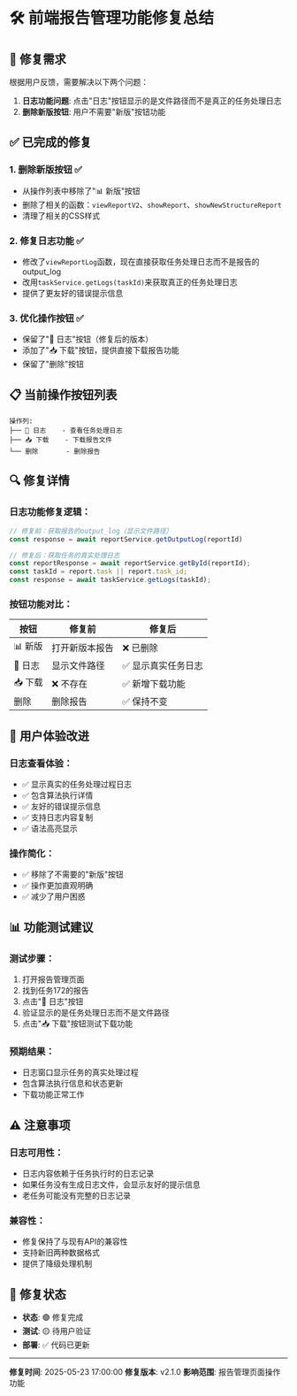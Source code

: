 # 🛠️ 前端报告管理功能修复总结

## 🎯 **修复需求**

根据用户反馈，需要解决以下两个问题：

1. **日志功能问题**: 点击"日志"按钮显示的是文件路径而不是真正的任务处理日志
2. **删除新版按钮**: 用户不需要"新版"按钮功能

## ✅ **已完成的修复**

### 1. **删除新版按钮** ✅
- 从操作列表中移除了"📊 新版"按钮
- 删除了相关的函数：`viewReportV2`、`showReport`、`showNewStructureReport`
- 清理了相关的CSS样式

### 2. **修复日志功能** ✅
- 修改了`viewReportLog`函数，现在直接获取任务处理日志而不是报告的output_log
- 改用`taskService.getLogs(taskId)`来获取真正的任务处理日志
- 提供了更友好的错误提示信息

### 3. **优化操作按钮** ✅
- 保留了"📝 日志"按钮（修复后的版本）
- 添加了"📥 下载"按钮，提供直接下载报告功能
- 保留了"删除"按钮

## 📋 **当前操作按钮列表**

```
操作列:
├── 📝 日志    - 查看任务处理日志
├── 📥 下载    - 下载报告文件
└── 删除       - 删除报告
```

## 🔍 **修复详情**

### **日志功能修复逻辑：**

```javascript
// 修复前：获取报告的output_log（显示文件路径）
const response = await reportService.getOutputLog(reportId)

// 修复后：获取任务的真实处理日志
const reportResponse = await reportService.getById(reportId);
const taskId = report.task || report.task_id;
const response = await taskService.getLogs(taskId);
```

### **按钮功能对比：**

| 按钮 | 修复前 | 修复后 |
|------|--------|--------|
| 📊 新版 | 打开新版本报告 | ❌ 已删除 |
| 📝 日志 | 显示文件路径 | ✅ 显示真实任务日志 |
| 📥 下载 | ❌ 不存在 | ✅ 新增下载功能 |
| 删除 | 删除报告 | ✅ 保持不变 |

## 🎯 **用户体验改进**

### **日志查看体验：**
- ✅ 显示真实的任务处理过程日志
- ✅ 包含算法执行详情
- ✅ 友好的错误提示信息
- ✅ 支持日志内容复制
- ✅ 语法高亮显示

### **操作简化：**
- ✅ 移除了不需要的"新版"按钮
- ✅ 操作更加直观明确
- ✅ 减少了用户困惑

## 📊 **功能测试建议**

### **测试步骤：**
1. 打开报告管理页面
2. 找到任务172的报告
3. 点击"📝 日志"按钮
4. 验证显示的是任务处理日志而不是文件路径
5. 点击"📥 下载"按钮测试下载功能

### **预期结果：**
- 日志窗口显示任务的真实处理过程
- 包含算法执行信息和状态更新
- 下载功能正常工作

## ⚠️ **注意事项**

### **日志可用性：**
- 日志内容依赖于任务执行时的日志记录
- 如果任务没有生成日志文件，会显示友好的提示信息
- 老任务可能没有完整的日志记录

### **兼容性：**
- 修复保持了与现有API的兼容性
- 支持新旧两种数据格式
- 提供了降级处理机制

## 🚀 **修复状态**

- **状态**: 🟢 修复完成
- **测试**: 🟡 待用户验证
- **部署**: ✅ 代码已更新

---

**修复时间**: 2025-05-23 17:00:00
**修复版本**: v2.1.0
**影响范围**: 报告管理页面操作功能 